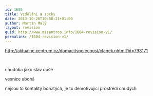 ```yaml
---
id: 1605
title: Vzdělání a socky
date: 2013-10-26T10:58:21+01:00
author: Martin Malý
layout: revision
guid: http://www.misantrop.info/1604-revision-v1/
permalink: /1604-revision-v1/
---
```

<http://aktualne.centrum.cz/domaci/spolecnost/clanek.phtml?id=793171>

&nbsp;

chudoba jako stav duše

vesnice ubohá

nejsou to kontakty bohatých, je to demotivující prostředí chudých